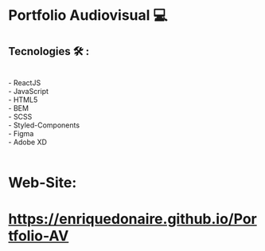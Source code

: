 # Portfolio Audiovisual  💻 

##   Tecnologies 🛠️ : 
<br/>
- ReactJS <br/>
- JavaScript <br/>
- HTML5 <br/>
- BEM <br/>
- SCSS <br/>
- Styled-Components <br/>
- Figma <br/>
- Adobe XD <br/>
<br/>

# Web-Site: 

#   https://enriquedonaire.github.io/Portfolio-AV
